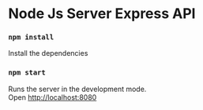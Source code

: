 # Node Js Server Express API


### `npm install`
Install the dependencies
### `npm start`
Runs the server in the development mode.<br />
Open [http://localhost:8080](http://localhost:8080) 

